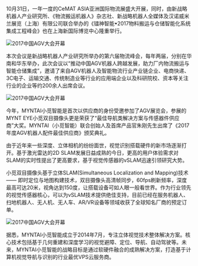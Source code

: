 <!--
author: MYNTAI
head: http://www.slightech.com/ico/favicon.png
date: 2017-10-31
title: 2017中国AGV大会开幕  MYNT EYE获2017AGV机器人配件最佳供应商奖
tags: 小觅机器人
category: 小觅机器人
status: publish
language: cn
summary: 10月31日，一年一度的CeMAT ASIA亚洲国际物流展盛大开展，同时，由新战略机器人产业研究所、《物流搬运机器人》杂志社、新战略机器人全媒体及汉诺威米兰展览（上海）有限公司联合举办的《镭神智能•2017物料搬运与仓储智能化系统集成工程峰会》也在上海新国际博览中心隆重举行......
-->

10月31日，一年一度的CeMAT ASIA亚洲国际物流展盛大开展，同时，由新战略机器人产业研究所、《物流搬运机器人》杂志社、新战略机器人全媒体及汉诺威米兰展览（上海）有限公司联合举办的《镭神智能•2017物料搬运与仓储智能化系统集成工程峰会》也在上海新国际博览中心隆重举行。

![2017中国AGV大会开幕](https://static.slightech.com/img/news/2017AGV-1.jpg) 

本次会议是新战略机器人产业研究所举办的第六届物流峰会，每年两届，分别在华南和华东举办，此次会议以“推动中国AGV机器人跨越发展，助力厂内物流搬运与智能仓储集成”，邀请了来自AGV机器人及智能物流行业产业链企业、电商快递、3C电子、运输交通、传统制造业等行业的应用端企业以及科研院校、资本等关注行业的企业等约200余人出席会议。

![2017中国AGV大会开幕](https://static.slightech.com/img/news/2017AGV-2.jpg) 

今年，MYNTAI小觅智能是首次以供应商的身份受邀参加了AGV展览会，参展的MYNT EYE小觅双目摄像头更是荣获了“最佳导航类解决方案与传感器件供应商”大奖。MYNTAI（小觅智能）联合创始人及首席产品官朱刚先生出席了《2017年度AGV机器人配件最佳供应商》颁奖典礼。

由于近年来一些深度、立体相机的纷纷面世，视觉识别搭载硬件的新市场逐渐打开。基于激光雷达的2D SLAM发展日益成熟的今日，更高的用户体验需求对SLAM的实时性提出了更高要求，基于视觉传感器的vSLAM迅速引领研究大势。

小觅双目摄像头基于立体SLAM(Simultaneous Localization and Mapping)技术—— 即时定位与地图构建技术，双目摄像头高清帧同步，60fps刷新频率，深度最高可达20米，视角达到150度，让搭载设备可如人眼一般看世界。作为行业领先的视觉传感器核心，可以为vSLAM技术提供绝佳支持，目前已经在服务机器人、扫地机器人、无人机、无人车、AR/VR设备等领域收获了全球知名厂商的预定订单。

![2017中国AGV大会开幕](https://static.slightech.com/img/news/2017AGV-3.jpg) 

据悉，MYNTAI小觅智能成立于2014年7月，专注立体视觉技术整体解决方案。核心技术包括基于几何重建和深度学习的视觉避障、定位、导航、自动驾驶等。未来，MYNTAI小觅智能的战略目标是通过软硬件融合的成熟解决方案，打造基于计算机视觉导航与识别的行业最优VPS云服务商。





